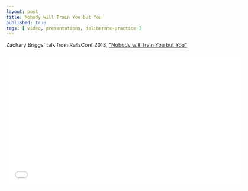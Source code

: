 ```yaml
---
layout: post
title: Nobody will Train You but You
published: true
tags: [ video, presentations, deliberate-practice ]
---
```


Zachary Briggs' talk from RailsConf 2013, ["Nobody will Train You but You"](http://www.confreaks.com/videos/2427-railsconf2013-nobody-will-train-you-but-you)

<iframe width="640" height="360" src="//www.youtube.com/embed/-0yajJLVbzw?feature=player_embedded" frameborder="0" allowfullscreen></iframe>
